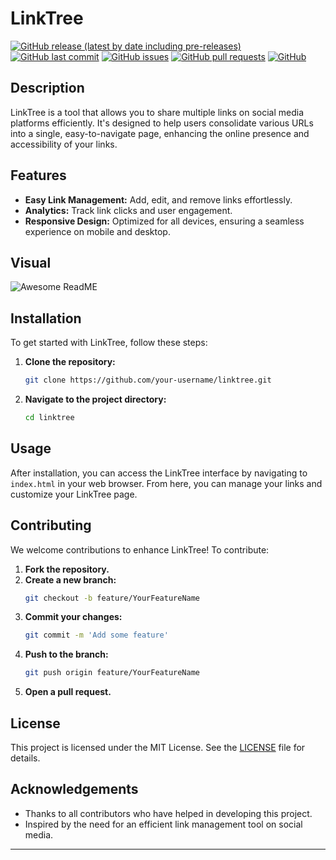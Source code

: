# LinkTree

[![GitHub release (latest by date including pre-releases)](https://img.shields.io/github/v/release/navendu-pottekkat/awesome-readme?include_prereleases)](https://github.com/navendu-pottekkat/awesome-readme/releases)
[![GitHub last commit](https://img.shields.io/github/last-commit/navendu-pottekkat/awesome-readme)](https://github.com/navendu-pottekkat/awesome-readme/commits)
[![GitHub issues](https://img.shields.io/github/issues-raw/navendu-pottekkat/awesome-readme)](https://github.com/navendu-pottekkat/awesome-readme/issues)
[![GitHub pull requests](https://img.shields.io/github/issues-pr/navendu-pottekkat/awesome-readme)](https://github.com/navendu-pottekkat/awesome-readme/pulls)
[![GitHub](https://img.shields.io/github/license/navendu-pottekkat/awesome-readme)](https://github.com/navendu-pottekkat/awesome-readme/blob/main/LICENSE)

## Description

LinkTree is a tool that allows you to share multiple links on social media platforms efficiently. It's designed to help users consolidate various URLs into a single, easy-to-navigate page, enhancing the online presence and accessibility of your links.

## Features

- **Easy Link Management:** Add, edit, and remove links effortlessly.
- **Analytics:** Track link clicks and user engagement.
- **Responsive Design:** Optimized for all devices, ensuring a seamless experience on mobile and desktop.

## Visual

![Awesome ReadME](https://github.com/user-attachments/assets/518ea2c0-dba3-4af4-bc8d-b24dbd8bc273)

## Installation

To get started with LinkTree, follow these steps:

1. **Clone the repository:**
    ```bash
    git clone https://github.com/your-username/linktree.git
    ```
2. **Navigate to the project directory:**
    ```bash
    cd linktree
    ```

## Usage

After installation, you can access the LinkTree interface by navigating to `index.html` in your web browser. From here, you can manage your links and customize your LinkTree page.

## Contributing

We welcome contributions to enhance LinkTree! To contribute:

1. **Fork the repository.**
2. **Create a new branch:**
    ```bash
    git checkout -b feature/YourFeatureName
    ```
3. **Commit your changes:**
    ```bash
    git commit -m 'Add some feature'
    ```
4. **Push to the branch:**
    ```bash
    git push origin feature/YourFeatureName
    ```
5. **Open a pull request.**

## License

This project is licensed under the MIT License. See the [LICENSE](https://github.com/navendu-pottekkat/awesome-readme/blob/main/LICENSE) file for details.

## Acknowledgements

- Thanks to all contributors who have helped in developing this project.
- Inspired by the need for an efficient link management tool on social media.

---